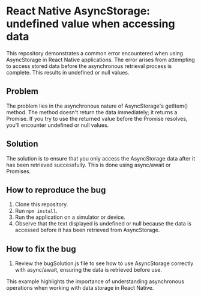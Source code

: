 # React Native AsyncStorage: undefined value when accessing data

This repository demonstrates a common error encountered when using AsyncStorage in React Native applications. The error arises from attempting to access stored data before the asynchronous retrieval process is complete.  This results in undefined or null values.

## Problem
The problem lies in the asynchronous nature of AsyncStorage's getItem() method.  The method doesn't return the data immediately; it returns a Promise.  If you try to use the returned value before the Promise resolves, you'll encounter undefined or null values.

## Solution
The solution is to ensure that you only access the AsyncStorage data after it has been retrieved successfully.  This is done using async/await or Promises.

## How to reproduce the bug
1. Clone this repository.
2. Run `npm install`.
3. Run the application on a simulator or device.
4. Observe that the text displayed is undefined or null because the data is accessed before it has been retrieved from AsyncStorage.

## How to fix the bug
1. Review the bugSolution.js file to see how to use AsyncStorage correctly with async/await, ensuring the data is retrieved before use.

This example highlights the importance of understanding asynchronous operations when working with data storage in React Native.